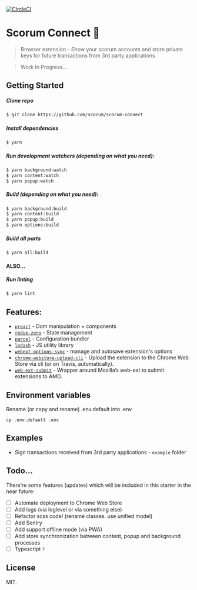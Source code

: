 [![CircleCI](https://circleci.com/gh/scorum/scorum-connect.svg?style=svg)](https://circleci.com/gh/scorum/scorum-connect)

# Scorum Connect 📡
> Browser extension - Show your scorum accounts and store private keys for future transactions from 3rd party applications

> Work In Progress...

## Getting Started
##### Clone repo
```zsh
$ git clone https://github.com/scorum/scorum-connect
```
##### Install dependencies
```zsh
$ yarn 
```
##### Run development watchers (depending on what you need):
```zsh
$ yarn background:watch
$ yarn content:watch
$ yarn popup:watch
```
##### Build (depending on what you need):
```zsh
$ yarn background:build
$ yarn content:build
$ yarn popup:build
$ yarn options:build
```
##### Build all parts
```zsh
$ yarn all:build
```

#### ALSO...
##### Run linting
```zsh
$ yarn lint
```

## Features:

* [`preact`][preact] - Dom manipulation + components
* [`redux-zero`][redux-zero] - State management
* [`parcel`][parcel] - Configuration bundler
* [`lodash`][lodash] - JS utility library
* [`webext-options-sync`][webext-options-sync] - manage and autosave extension's options
* [`chrome-webstore-upload-cli`][chrome-webstore-upload-cli] - Upload the extension to the Chrome Web Store via cli (or on Travis, automatically).
* [`web-ext-submit`][web-ext-submit] - Wrapper around Mozilla’s web-ext to submit extensions to AMO.



## Environment variables

Rename (or copy and rename) .env.default into .env
```
cp .env.default .env
```

## Examples
* Sign transactions received from 3rd party applications - `example` folder

## Todo...

There're some features (updates) which will be included in this starter in the near future:

* [ ] Automate deployment to Chrome Web Store
* [ ] Add logs (via loglevel or via something else)
* [ ] Refactor scss code! (rename classes. use unified model)
* [ ] Add Sentry
* [ ] Add support offline mode (via PWA)
* [ ] Add store synchronization between content, popup and background processes
* [ ] Typescript `?`

[preact]: https://github.com/developit/preact
[redux-zero]: https://github.com/redux-zero/redux-zero
[parcel]: https://github.com/parcel-bundler/parcel
[lodash]: https://github.com/lodash/lodash
[webext-options-sync]: https://github.com/bfred-it/webext-options-sync
[chrome-webstore-upload-cli]: https://github.com/DrewML/chrome-webstore-upload-cli
[web-ext-submit]: https://github.com/bfred-it/web-ext-submit

## License
MIT.
